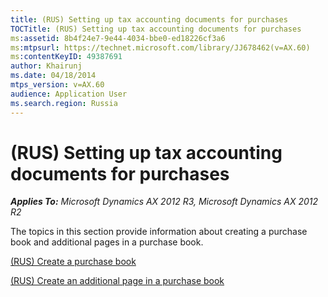 ```yaml
---
title: (RUS) Setting up tax accounting documents for purchases
TOCTitle: (RUS) Setting up tax accounting documents for purchases
ms:assetid: 8b4f24e7-9e44-4034-bbe0-ed18226cf3a6
ms:mtpsurl: https://technet.microsoft.com/library/JJ678462(v=AX.60)
ms:contentKeyID: 49387691
author: Khairunj
ms.date: 04/18/2014
mtps_version: v=AX.60
audience: Application User
ms.search.region: Russia
---
```


# (RUS) Setting up tax accounting documents for purchases 


_**Applies To:** Microsoft Dynamics AX 2012 R3, Microsoft Dynamics AX 2012 R2_

The topics in this section provide information about creating a purchase book and additional pages in a purchase book.

[(RUS) Create a purchase book](rus-create-a-purchase-book.md)

[(RUS) Create an additional page in a purchase book](rus-create-an-additional-page-in-a-purchase-book.md)

  


